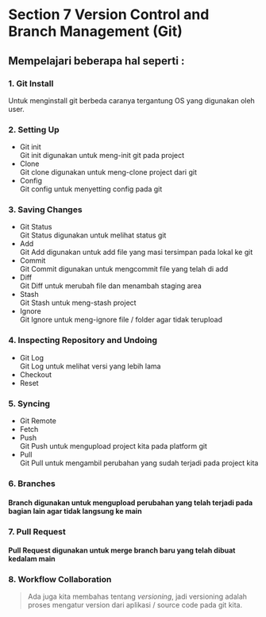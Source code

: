 # Section 7 Version Control and Branch Management (Git)

## Mempelajari beberapa hal seperti :

### 1. Git Install
Untuk menginstall git berbeda caranya tergantung OS yang digunakan oleh user.

### 2. Setting Up
- Git init <br>
Git init digunakan untuk meng-init git pada project
- Clone <br>
Git clone digunakan untuk meng-clone project dari git
- Config <br>
Git config untuk menyetting config pada git

### 3. Saving Changes
- Git Status <br>
Git Status digunakan untuk melihat status git
- Add <br>
Git Add digunakan untuk add file yang masi tersimpan pada lokal ke git
- Commit <br>
Git Commit digunakan untuk mengcommit file yang telah di add
- Diff <br>
Git Diff untuk merubah file dan menambah staging area
- Stash <br>
Git Stash untuk meng-stash project
- Ignore <br>
Git Ignore untuk meng-ignore file / folder agar tidak terupload

### 4. Inspecting Repository and Undoing
- Git Log <br>
Git Log untuk melihat versi yang lebih lama
- Checkout
- Reset

### 5. Syncing
- Git Remote
- Fetch
- Push <br>
Git Push untuk mengupload project kita pada platform git
- Pull <br>
Git Pull untuk mengambil perubahan yang sudah terjadi pada project kita

### 6. Branches
#### Branch digunakan untuk mengupload perubahan yang telah terjadi pada bagian lain agar tidak langsung ke main

### 7. Pull Request
#### Pull Request digunakan untuk merge branch baru yang telah dibuat kedalam main

### 8. Workflow Collaboration


> Ada juga kita membahas tentang *versioning*, jadi versioning adalah proses mengatur version dari aplikasi / source code pada git kita.